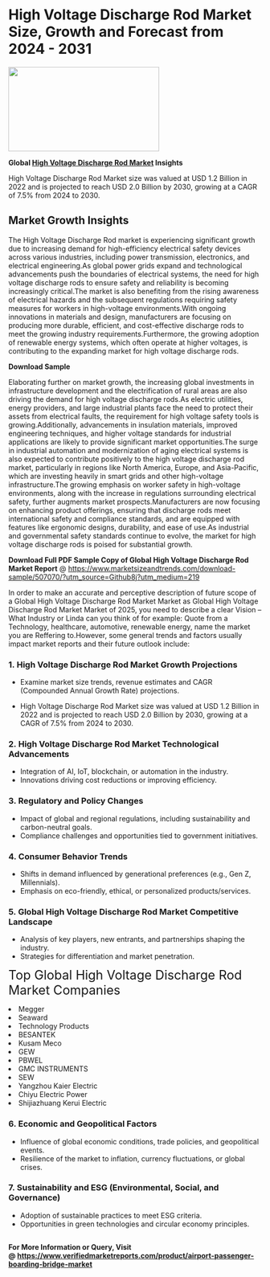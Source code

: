 <H1>High Voltage Discharge Rod Market Size, Growth and Forecast from 2024 - 2031</H1><img class="aligncenter size-medium wp-image-584254" src="https://thirdeyenews.in/wp-content/uploads/2024/09/Global-Market-Research-300x168.jpeg" alt="" width="300" height="168" /><p><strong>Global&nbsp;<a href="https://www.marketsizeandtrends.com/download-sample/507070/?utm_source=Github8j?utm_medium=219">High Voltage Discharge Rod Market</a> Insights</strong></p><p>High Voltage Discharge Rod Market size was valued at USD 1.2 Billion in 2022 and is projected to reach USD 2.0 Billion by 2030, growing at a CAGR of 7.5% from 2024 to 2030.</p><p><h2>Market Growth Insights</h2> <p>The High Voltage Discharge Rod market is experiencing significant growth due to increasing demand for high-efficiency electrical safety devices across various industries, including power transmission, electronics, and electrical engineering.As global power grids expand and technological advancements push the boundaries of electrical systems, the need for high voltage discharge rods to ensure safety and reliability is becoming increasingly critical.The market is also benefiting from the rising awareness of electrical hazards and the subsequent regulations requiring safety measures for workers in high-voltage environments.With ongoing innovations in materials and design, manufacturers are focusing on producing more durable, efficient, and cost-effective discharge rods to meet the growing industry requirements.Furthermore, the growing adoption of renewable energy systems, which often operate at higher voltages, is contributing to the expanding market for high voltage discharge rods.</p> <p><strong>Download Sample</strong></p> <p>Elaborating further on market growth, the increasing global investments in infrastructure development and the electrification of rural areas are also driving the demand for high voltage discharge rods.As electric utilities, energy providers, and large industrial plants face the need to protect their assets from electrical faults, the requirement for high voltage safety tools is growing.Additionally, advancements in insulation materials, improved engineering techniques, and higher voltage standards for industrial applications are likely to provide significant market opportunities.The surge in industrial automation and modernization of aging electrical systems is also expected to contribute positively to the high voltage discharge rod market, particularly in regions like North America, Europe, and Asia-Pacific, which are investing heavily in smart grids and other high-voltage infrastructure.The growing emphasis on worker safety in high-voltage environments, along with the increase in regulations surrounding electrical safety, further augments market prospects.Manufacturers are now focusing on enhancing product offerings, ensuring that discharge rods meet international safety and compliance standards, and are equipped with features like ergonomic designs, durability, and ease of use.As industrial and governmental safety standards continue to evolve, the market for high voltage discharge rods is poised for substantial growth.</p> <p><span class=""><strong>Download Full PDF Sample Copy of Global High Voltage Discharge Rod Market Report</strong> @ <a href="https://www.marketsizeandtrends.com/download-sample/507070/?utm_source=Github8j?utm_medium=219" target="_blank">https://www.marketsizeandtrends.com/download-sample/507070/?utm_source=Github8j?utm_medium=219</a></span></p><p>In order to make an accurate and perceptive description of future scope of a Global&nbsp;High Voltage Discharge Rod Market Market as Global&nbsp;High Voltage Discharge Rod Market Market of 2025, you need to describe a clear Vision &ndash; What Industry or Linda can you think of for example: Quote from a Technology, healthcare, automotive, renewable energy, name the market you are Reffering to.However, some general trends and factors usually impact market reports and their future outlook include:</p><h3>1.&nbsp;<strong>High Voltage Discharge Rod Market Growth Projections</strong></h3><ul><li>Examine market size trends, revenue estimates and CAGR (Compounded Annual Growth Rate) projections.</li><li><p>High Voltage Discharge Rod Market size was valued at USD 1.2 Billion in 2022 and is projected to reach USD 2.0 Billion by 2030, growing at a CAGR of 7.5% from 2024 to 2030.</p></li></ul><h3>2.&nbsp;<strong>High Voltage Discharge Rod Market Technological Advancements</strong></h3><ul><li>Integration of AI, IoT, blockchain, or automation in the industry.</li><li>Innovations driving cost reductions or improving efficiency.</li></ul><h3>3.&nbsp;<strong>Regulatory and Policy Changes</strong></h3><ul><li>Impact of global and regional regulations, including sustainability and carbon-neutral goals.</li><li>Compliance challenges and opportunities tied to government initiatives.</li></ul><h3>4.&nbsp;<strong>Consumer Behavior Trends</strong></h3><ul><li>Shifts in demand influenced by generational preferences (e.g., Gen Z, Millennials).</li><li>Emphasis on eco-friendly, ethical, or personalized products/services.</li></ul><h3>5.&nbsp;<strong>Global High Voltage Discharge Rod Market Competitive Landscape</strong></h3><ul><li>Analysis of key players, new entrants, and partnerships shaping the industry.</li><li>Strategies for differentiation and market penetration.</li></ul><p data-pm-slice="1 1 []"><span style="color: inherit; font-family: inherit; font-size: 25px;">Top Global High Voltage Discharge Rod Market Companies</span></p><div class="" data-test-id=""><p><li>Megger</li><li> Seaward</li><li> Technology Products</li><li> BESANTEK</li><li> Kusam Meco</li><li> GEW</li><li> PBWEL</li><li> GMC INSTRUMENTS</li><li> SEW</li><li> Yangzhou Kaier Electric</li><li> Chiyu Electric Power</li><li> Shijiazhuang Kerui Electric</li></p></div><h3>6.&nbsp;<strong>Economic and Geopolitical Factors</strong></h3><ul><li>Influence of global economic conditions, trade policies, and geopolitical events.</li><li>Resilience of the market to inflation, currency fluctuations, or global crises.</li></ul><h3>7.&nbsp;<strong>Sustainability and ESG (Environmental, Social, and Governance)</strong></h3><ul><li>Adoption of sustainable practices to meet ESG criteria.</li><li>Opportunities in green technologies and circular economy principles.</li></ul><h2><strong style="font-size: 14px;">For More Information or Query, Visit @&nbsp;</strong><a style="background-color: #ffffff; font-size: 14px;" href="https://www.marketsizeandtrends.com/report/high-voltage-discharge-rod-market/" target="_blank">https://www.verifiedmarketreports.com/product/airport-passenger-boarding-bridge-market</a></h2>